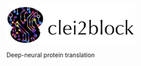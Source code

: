 <img src="https://github.com/stasaki/clei2block/raw/main/logo1.png" width="300" />
<p> Deep-neural protein translation </p>
